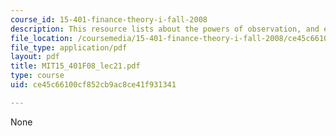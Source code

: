 ```yaml
---
course_id: 15-401-finance-theory-i-fall-2008
description: This resource lists about the powers of observation, and efficient markets.
file_location: /coursemedia/15-401-finance-theory-i-fall-2008/ce45c66100cf852cb9ac8ce41f931341_MIT15_401F08_lec21.pdf
file_type: application/pdf
layout: pdf
title: MIT15_401F08_lec21.pdf
type: course
uid: ce45c66100cf852cb9ac8ce41f931341

---
```

None